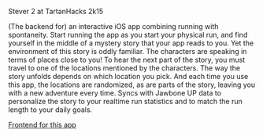 Stever 2 at TartanHacks 2k15

(The backend for) an interactive iOS app combining running with spontaneity.
Start running the app as you start your physical run, and find yourself in the middle of a mystery story that your app reads to you. Yet the environment of this story is oddly familiar. The characters are speaking in terms of places close to you! To hear the next part of the story, you must travel to one of the locations mentioned by the characters. The way the story unfolds depends on which location you pick. And each time you use this app, the locations are randomized, as are parts of the story, leaving you with a new adventure every time. Syncs with Jawbone UP data to personalize the story to your realtime run statistics and to match the run length to your daily goals.

[Frontend for this app](https://github.com/xiaoxiao26/StoryTime)
